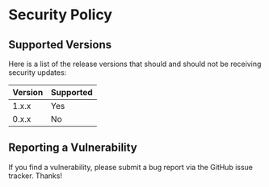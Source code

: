 # Security Policy

## Supported Versions

Here is a list of the release versions that should and should not be receiving
security updates:

| Version | Supported |
| ------- | --------- |
| 1.x.x   | Yes       |
| 0.x.x   | No        |

## Reporting a Vulnerability

If you find a vulnerability, please submit a bug report via the GitHub issue
tracker. Thanks!
